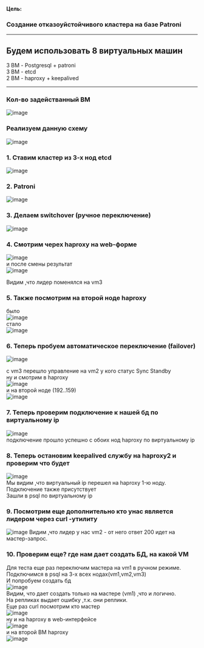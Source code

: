 **Цель:**  

### Создание отказоуйстойчивого кластера на базе Patroni  

********************************

## Будем использовать 8 виртуальных машин  
3 ВМ - Postgresql + patroni  
3 ВМ - etcd   
2 BM - haproxy + keepalived  
*******************************  
### Кол-во задействанный ВМ  
![image](https://github.com/user-attachments/assets/ae8b8b2d-0bea-4e95-9069-eb3fb3fd2a7b)  

### Реализуем данную схему  
![image](https://github.com/user-attachments/assets/35935780-a0a8-454d-86b3-e159668610d7)  

### 1. Ставим кластер из 3-х нод etcd  

![image](https://github.com/user-attachments/assets/148d210e-99ee-4d7e-a932-446e6d0836bb)  

### 2. Patroni  
![image](https://github.com/user-attachments/assets/4cc743ae-2301-47ad-abb9-8eb4c7c092d1)  

### 3. Делаем switchover (ручное переключение)  
![image](https://github.com/user-attachments/assets/5b1308ab-ff24-4bc7-84c3-f6cd60863e1e)  

### 4. Смотрим черех haproxy на web-форме  
![image](https://github.com/user-attachments/assets/9e95103d-a4ed-4f08-92d1-aa87e7cbb557)  
и после смены результат   
![image](https://github.com/user-attachments/assets/ab654424-321c-434d-a934-a1422558deb3)  

Видим ,что лидер поменялся на vm3  

### 5. Также посмотрим на второй ноде haproxy  
было  
![image](https://github.com/user-attachments/assets/cbbb2790-8da9-48a1-8eab-459812b38ccb)  
стало  
![image](https://github.com/user-attachments/assets/9b1db0e0-5b17-4831-ad58-ab76785f33ff)  



### 6. Теперь пробуем автоматическое переключение (failover)  

![image](https://github.com/user-attachments/assets/05adb547-3d03-4375-9a8c-b807caf2a791)  

c vm3 перешло управление на vm2 у кого статус Sync Standby  
ну и смотрим в haproxy  
![image](https://github.com/user-attachments/assets/1234185d-1417-4a37-8afb-155116e517da)    
и на второй ноде (192..159)  
![image](https://github.com/user-attachments/assets/0a1f66a9-a8d8-4126-b03d-4fd37cf667c2)  

### 7. Теперь проверим подключение к нашей бд по виртуальному ip  
![image](https://github.com/user-attachments/assets/9f5ab1bc-fc58-40bb-8278-98b48effcb6e)  
подключение прошло успешно с обоих нод haproxy по виртуальному ip  

### 8. Теперь остановим keepalived службу на haproxy2 и проверим что будет  
![image](https://github.com/user-attachments/assets/9352dd04-8a5b-41ae-b46e-ed9826ed2d1f)  
Мы видим ,что виртуальный ip перешел на haproxy 1-ю ноду.  
Подключение также присутствует  
Зашли в psql по виртуальному ip  

### 9. Посмотрим еще дополнительно кто унас является лидером через curl -утилиту  
![image](https://github.com/user-attachments/assets/83a1291d-c991-455f-a63e-71c845b2ca28) 
Видим ,что лидер у нас vm2 - от него ответ 200 идет на мастер-запрос.  

### 10. Проверим еще? где нам дает создать БД, на какой VM  
Для теста еще раз переключим мастера на vm1 в ручном режиме.  
Подключимся в psql на 3-х всех нодах(vm1,vm2,vm3)  
И попробуем создать бд  
![image](https://github.com/user-attachments/assets/a611b6ed-7ede-43e0-b5e5-176b6ae0d10e)  
Видим, что дает создать только на мастере (vm1) ,что и логично.  
На репликах выдает ошибку ,т.к. они реплики.  
Еще раз curl посмотрим кто мастер  
![image](https://github.com/user-attachments/assets/181965a9-6f0d-4d2d-bd30-b2201257193d)  
ну и на haproxy в web-интерфейсе  
![image](https://github.com/user-attachments/assets/1953afc8-1761-4c6a-9651-49ffe4834156)  
и на второй ВМ haproxy  
![image](https://github.com/user-attachments/assets/2e2cf047-5e70-4602-95eb-a61e4b9baaf3)  



